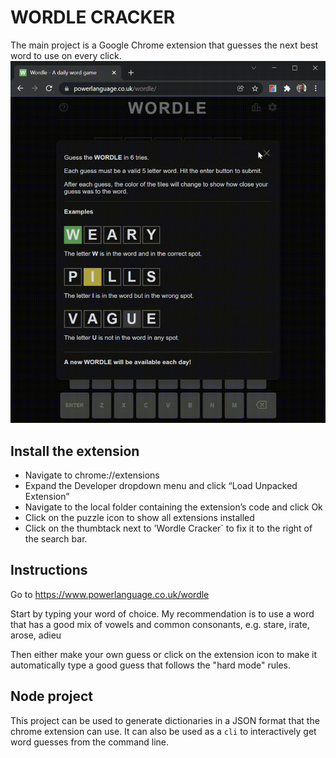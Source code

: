 # WORDLE CRACKER

The main project is a Google Chrome extension that guesses the next best word to use on every click.
![](https://github.com/jsancho/wordle/blob/main/media/game_solved_tangy.gif)

## Install the extension

- Navigate to chrome://extensions
- Expand the Developer dropdown menu and click “Load Unpacked Extension”
- Navigate to the local folder containing the extension’s code and click Ok
- Click on the puzzle icon to show all extensions installed
- Click on the thumbtack next to 'Wordle Cracker` to fix it to the right of the search bar.

## Instructions

Go to https://www.powerlanguage.co.uk/wordle

Start by typing your word of choice.
My recommendation is to use a word that has a good mix of vowels and common consonants, e.g. stare, irate, arose, adieu

Then either make your own guess or click on the extension icon to make it automatically type a good guess that follows the "hard mode" rules.

## Node project

This project can be used to generate dictionaries in a JSON format that the chrome extension can use.
It can also be used as a `cli` to interactively get word guesses from the command line.
